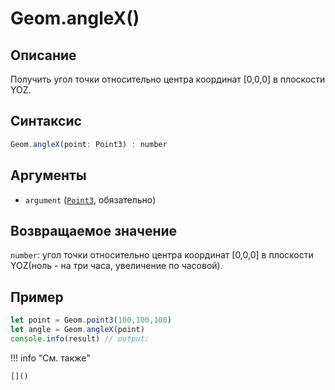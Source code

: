 # Geom.angleX()

## Описание
Получить угол точки относительно центра координат [0,0,0] в плоскости YOZ.

## Синтаксис
```javascript
Geom.angleX(point: Point3) : number
```

## Аргументы
- `argument` ([`Point3`](../../../types/Point3/index.md), обязательно)

## Возвращаемое значение
`number`: угол точки относительно центра координат [0,0,0] в плоскости YOZ(ноль - на три часа, увеличение по часовой).

## Пример
```javascript linenums="1"
let point = Geom.point3(100,100,100)
let angle = Geom.angleX(point)
console.info(result) // output:
```

!!! info "См. также"

    []()

